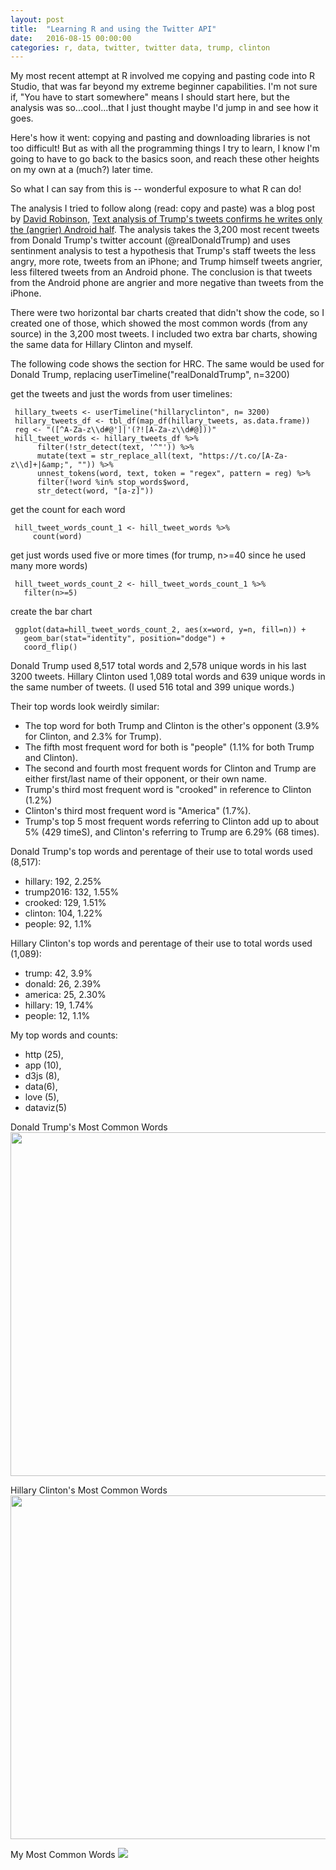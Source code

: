 ```yaml
---
layout: post
title:  "Learning R and using the Twitter API"
date:   2016-08-15 00:00:00
categories: r, data, twitter, twitter data, trump, clinton
---
```


My most recent attempt at R involved me copying and pasting code into R Studio, that was far beyond my extreme beginner capabilities. I'm not sure if, "You have to start somewhere" means I should start here, but the analysis was so...cool...that I just thought maybe I'd jump in and see how it goes. 

Here's how it went: copying and pasting and downloading libraries is not too difficult! But as with all the programming things I try to learn, I know I'm going to have to go back to the basics soon, and reach these other heights on my own at a (much?) later time. 

So what I can say from this is -- wonderful exposure to what R can do! 

The analysis I tried to follow along (read: copy and paste) was a blog post by [David Robinson](http://varianceexplained.org/), [Text analysis of Trump's tweets confirms he writes only the (angrier) Android half](http://varianceexplained.org/r/trump-tweets/). The analysis takes the 3,200 most recent tweets from Donald Trump's twitter account (@realDonaldTrump) and uses sentinment analysis to test a hypothesis that Trump's staff tweets the less angry, more rote, tweets from an iPhone; and Trump himself tweets angrier, less filtered tweets from an Android phone. The conclusion is that tweets from the Android phone are angrier and more negative than tweets from the iPhone. 

There were two horizontal bar charts created that didn't show the code, so I created one of those, which showed the most common words (from any source) in the 3,200 most tweets. I included two extra bar charts, showing the same data for Hillary Clinton and myself. 

The following code shows the section for HRC. The same would be used for Donald Trump, replacing userTimeline("realDonaldTrump", n=3200)

get the tweets and just the words from user timelines: 

     hillary_tweets <- userTimeline("hillaryclinton", n= 3200)
     hillary_tweets_df <- tbl_df(map_df(hillary_tweets, as.data.frame))
     reg <- "([^A-Za-z\\d#@']|'(?![A-Za-z\\d#@]))"
     hill_tweet_words <- hillary_tweets_df %>%
          filter(!str_detect(text, '^"')) %>%
          mutate(text = str_replace_all(text, "https://t.co/[A-Za-z\\d]+|&amp;", "")) %>%
          unnest_tokens(word, text, token = "regex", pattern = reg) %>%
          filter(!word %in% stop_words$word,
          str_detect(word, "[a-z]"))

get the count for each word

     hill_tweet_words_count_1 <- hill_tweet_words %>%
         count(word)
get just words used five or more times (for trump, n>=40 since he used many more words)

     hill_tweet_words_count_2 <- hill_tweet_words_count_1 %>%
       filter(n>=5)

create the bar chart 

     ggplot(data=hill_tweet_words_count_2, aes(x=word, y=n, fill=n)) + 
       geom_bar(stat="identity", position="dodge") + 
       coord_flip()

Donald Trump used 8,517 total words and 2,578 unique words in his last 3200 tweets. Hillary Clinton used 1,089 total words and 639 unique words in the same number of tweets. (I used 516 total and 399 unique words.)

Their top words look weirdly similar: 

* The top word for both Trump and Clinton is the other's opponent (3.9% for Clinton, and 2.3% for Trump). 
* The fifth most frequent word for both is "people" (1.1% for both Trump and Clinton). 
* The second and fourth most frequent words for Clinton and Trump are either first/last name of their opponent, or their own name.
* Trump's third most frequent word is "crooked" in reference to Clinton (1.2%)
* Clinton's third most frequent word is "America" (1.7%). 
* Trump's top 5 most frequent words referring to Clinton add up to about 5% (429 timeS), and Clinton's referring to Trump are 6.29% (68 times). 

Donald Trump's top words and perentage of their use to total words used (8,517): 

* hillary: 192, 2.25%
* trump2016: 132, 1.55% 
* crooked: 129, 1.51%
* clinton: 104, 1.22%
* people: 92, 1.1%

Hillary Clinton's top words and perentage of their use to total words used (1,089): 

* trump: 42, 3.9%
* donald: 26, 2.39% 
* america: 25, 2.30%
* hillary: 19, 1.74%
* people: 12, 1.1%

My top words and counts: 

* http (25), 
* app (10), 
* d3js (8), 
* data(6), 
* love (5), 
* dataviz(5)


Donald Trump's Most Common Words
<a href="http://khasachi.com/images/trump_common_words.png"><img height="550" src="http://khasachi.com/images/trump_common_words.png"/></a>

Hillary Clinton's Most Common Words
<a href="http://khasachi.com/images/hill_common_words.png"><img height="550" src="http://khasachi.com/images/hill_common_words.png"/></a>

My Most Common Words
<a href="http://khasachi.com/images/nf_common_words.png"><img src="http://khasachi.com/images/nf_common_words.png"/></a>
